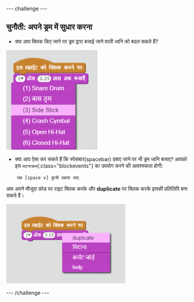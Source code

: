 \--- challenge \---

## चुनौती: अपने ड्रम में सुधार करना

+ क्या आप क्लिक किए जाने पर ड्रम द्वारा बजाई जाने वाली ध्वनि को बदल सकते हैं?

![स्क्रीनशॉट](images/band-drum-sound.png)

+ क्या आप ऐसा कर सकते हैं कि स्पेसबार(spacebar) दबाए जाने पर भी ड्रम ध्वनि बजाए? आपको इस `घटनाक्रम`{:class="blockevents"} का उपयोग करने की आवश्यकता होगी:

```blocks
    जब [space v] कुंजी दबाया जाए
```

आप अपने मौजूदा कोड पर राइट क्लिक करके और **duplicate** पर क्लिक करके इसकी प्रतिलिपि बना सकते हैं।

![स्क्रीनशॉट](images/band-duplicate-code.png)

\--- /challenge \---